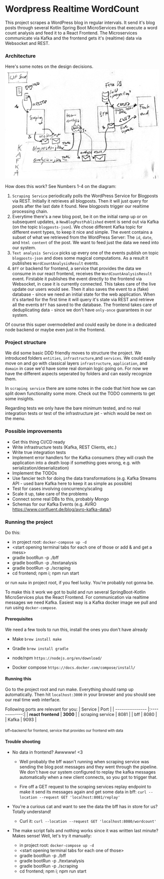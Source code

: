 # Wordpress Realtime WordCount

This project scrapes a WordPress blog in regular intervals. It send it's blog posts through several Kotlin Spring Boot MicroServices that execute a word count analysis and feed it to a React Frontend. The Microservices communicate via Kafka and the frontend gets it's (realtime) data via Websocket and REST.

### Architecture
Here's some notes on the design decisions. 
![abc](architecture.png)

How does this work? See Numbers 1-4 on the diagram:
1. `Scraping Service` periodically polls the WordPress Service for Blogposts via REST. Initially it retrieves all blogposts. Then it will just query for posts after the last date it found. New blogposts trigger our realtime processing chain.
2. Everytime there's a new blog post, be it on the initial ramp up or on subsequent updates, a `NewBlogPostPublished` event is send out via Kafka (on the topic `blogposts-json`). We chose different Kafka topic for different event types, to keep it nice and simple. The event contains a subset of what we retrieved
from the WordPress Server: The `id`, `date`, and `html content` of the post. We want to feed just the data we need into our system.
3. `Text analysis Service` picks up every one of the events publish on topic `blogposts-json` and does some magical computations. As a result it publishes `WordCountAnalysisResult` events.
4. `Bff` or backend for frontend, a service that provides the data we consume in our react frontend, receives the `WordCountAnalysisResult` event. Firstable it publishes the event directly to the frontend via Websocket, in case it is currently connected. This takes care of the live update our users would see. Then it also saves the event to a (fake) database - since we need an initial state for the web application. When it's started for the first time it will query it's state via REST and retrieve all the events `Bff` has saved to the database. The frontend takes care of deduplicating data - since we don't have `only-once` guarantees in our system.

Of course this super overmodelled and could easily be done in a dedicated node backend or maybe even just in the frontend.

### Project structure 
We did some basic DDD friendly moves to structure the project. We introduced folders `entities`, `infrastructure`,and `services`. We could easily move on and go with classical layers `infrastructure`, `application`, and `domain` in case we'd have some real domain logic going on. For now we have the different aspects seperated by folders and can easily recognize them.

In `scraping service` there are some notes in the code that hint how we can split down functionality some more. Check out the TODO comments to get some insights.

Regarding tests we only have the bare minimum tested, and no real integration tests or test of the infrastructure jet - which would be next on the menu.


### Possible improvements 
* Get this thing CI/CD ready
* Write infrastructure tests (Kafka, REST Clients, etc.)
* Write true integration tests 
* Implement error handlers for the Kafka consumers (they will crash the application into a death loop if something goes wrong, e.g. with serialization/deserialization)
* Implement the TODOs
* Use fancier tech for doing the data transformations (e.g. Kafka Streams API - used bare Kafka here to keep it as simple as possible)
* Test for cases involving concurrency/scaling
* Scale it up, take care of the problems
* Connect some real DBs to this, probably Mongo
* Schemas for our Kafka Events (e.g. AVRO https://www.confluent.de/blog/avro-kafka-data/)

### Running the project
Do this: 
* in project root: `docker-compose up -d`
* \<start opening terminal tabs for each one of those or add & and get a mess\>
* gradle bootRun -p ./bff
* gradle bootRun -p ./textanalysis
* gradle bootRun -p ./scraping
* cd frontend; npm i; npm run start 

or run `make` in project root, if you feel lucky. You're probably not gonna be.

To make this it work we got to build and run several SpringBoot-Kotlin MicroServices plus the React Frontend. For communication via realtime messages we need Kafka. Easiest way is a Kafka docker image we pull and run using `docker-compose`.

#### Prerequisites
We need a few tools to run this, install the ones you don't have already

* Make
    `brew install make`

* Gradle
    `brew install gradle`

* node/npm 
    `https://nodejs.org/en/download/`

* Docker compose
    `https://docs.docker.com/compose/install/`


#### Running this
Go to the project root and run make. Everything should ramp up automatically.
Then hit `localhost:3000` in your browser and you should see our real time web interface.

Following ports are relevant for you:
| Service          | Port          | 
| ---------------- |:-------------:| 
| **react frontend** | **3000**    | 
| scraping service | 8081          | 
| bff              | 8080          | 
| Kafka            | 9093          | 

<sub>bff=backend for frontend, service that provides our frontend with data</sub>

#### Trouble shooting

* No data in frontend? Awwwww! <3
    * Well probably the bff wasn't running when scraping service was sending
    the blog post messages and they went through the pipeline. We don't have our system configured 
    to replay the kafka messages automatically when a new client connects, so you got to trigger that.

    * Fire off a GET request to the scraping services replay endpoint to make it send its messages again
    and get some data in bff:
    `curl --location --request GET 'localhost:8081/replay'`

* You're a curious cat and want to see the data the bff has in store for us? Totally understand!
    * Curl it: `curl --location --request GET 'localhost:8080/wordcount'`

* The make script fails and nothing works since it was written last minute? Makes sense! Well, let's try it manually:
    * in project root: `docker-compose up -d`
    * \<start opening terminal tabs for each one of those\>
    * gradle bootRun -p ./bff
    * gradle bootRun -p ./textanalysis
    * gradle bootRun -p ./scraping
    * cd frontend; npm i; npm run start 